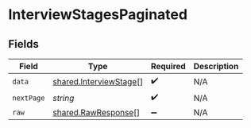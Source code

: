 # InterviewStagesPaginated


## Fields

| Field                                                                   | Type                                                                    | Required                                                                | Description                                                             |
| ----------------------------------------------------------------------- | ----------------------------------------------------------------------- | ----------------------------------------------------------------------- | ----------------------------------------------------------------------- |
| `data`                                                                  | [shared.InterviewStage](../../../sdk/models/shared/interviewstage.md)[] | :heavy_check_mark:                                                      | N/A                                                                     |
| `nextPage`                                                              | *string*                                                                | :heavy_check_mark:                                                      | N/A                                                                     |
| `raw`                                                                   | [shared.RawResponse](../../../sdk/models/shared/rawresponse.md)[]       | :heavy_minus_sign:                                                      | N/A                                                                     |